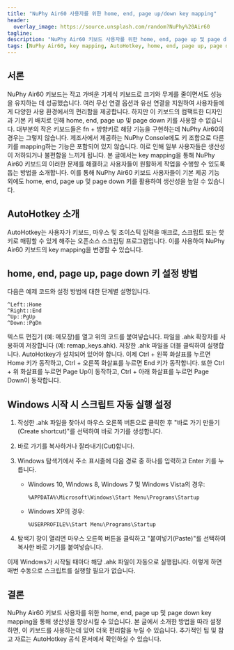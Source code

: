 ```yaml
---
title: "NuPhy Air60 사용자를 위한 home, end, page up/down key mapping"
header:
  overlay_image: https://source.unsplash.com/random?NuPhy%20Air60
tagline:
description: "NuPhy Air60 키보드 사용자를 위한 home, end, page up 및 page down key mapping 방법을 소개하는 글입니다."
tags: [NuPhy Air60, key mapping, AutoHotkey, home, end, page up, page down, 키보드]
---
```


## 서론

NuPhy Air60 키보드는 작고 가벼운 기계식 키보드로 크기와 무게를 줄이면서도 성능을 유지하는 데 성공했습니다. 여러 무선 연결 옵션과 유선 연결을 지원하여 사용자들에게 다양한 사용 환경에서의 편리함을 제공합니다. 하지만 이 키보드의 컴팩트한 디자인과 기본 키 배치로 인해 home, end, page up 및 page down 키를 사용할 수 없습니다. 대부분의 작은 키보드들은 fn + 방향키로 해당 기능을 구현하는데 NuPhy Air60의 경우는 그렇지 않습니다. 제조사에서 제공하는 NuPhy Console에도 키 조합으로 다른 키를 mapping하는 기능은 포함되어 있지 않습니다. 이로 인해 일부 사용자들은 생산성이 저하되거나 불편함을 느끼게 됩니다. 본 글에서는 key mapping을 통해 NuPhy Air60 키보드의 이러한 문제를 해결하고 사용자들이 원활하게 작업을 수행할 수 있도록 돕는 방법을 소개합니다. 이를 통해 NuPhy Air60 키보드 사용자들이 기본 제공 기능 외에도 home, end, page up 및 page down 키를 활용하여 생산성을 높일 수 있습니다.

## AutoHotkey 소개

AutoHotkey는 사용자가 키보드, 마우스 및 조이스틱 입력을 매크로, 스크립트 또는 핫키로 매핑할 수 있게 해주는 오픈소스 스크립팅 프로그램입니다. 이를 사용하여 NuPhy Air60 키보드의 key mapping을 변경할 수 있습니다.

## home, end, page up, page down 키 설정 방법

다음은 예제 코드와 설정 방법에 대한 단계별 설명입니다.

```ahk
^Left::Home
^Right::End
^Up::PgUp
^Down::PgDn
```

텍스트 편집기 (예: 메모장)를 열고 위의 코드를 붙여넣습니다.
파일을 .ahk 확장자를 사용하여 저장합니다 (예: remap_keys.ahk).
저장한 .ahk 파일을 더블 클릭하여 실행합니다. AutoHotkey가 설치되어 있어야 합니다.
이제 Ctrl + 왼쪽 화살표를 누르면 Home 키가 동작하고, Ctrl + 오른쪽 화살표를 누르면 End 키가 동작합니다. 또한 Ctrl + 위 화살표를 누르면 Page Up이 동작하고, Ctrl + 아래 화살표를 누르면 Page Down이 동작합니다.

## Windows 시작 시 스크립트 자동 실행 설정

1. 작성한 .ahk 파일을 찾아서 마우스 오른쪽 버튼으로 클릭한 후 "바로 가기 만들기(Create shortcut)"를 선택하여 바로 가기를 생성합니다.

1. 바로 가기를 복사하거나 잘라내기(Cut)합니다.

1. Windows 탐색기에서 주소 표시줄에 다음 경로 중 하나를 입력하고 Enter 키를 누릅니다.

    - Windows 10, Windows 8, Windows 7 및 Windows Vista의 경우:

        ```
        %APPDATA%\Microsoft\Windows\Start Menu\Programs\Startup
        ```

   - Windows XP의 경우:

        ```
        %USERPROFILE%\Start Menu\Programs\Startup
        ```

1. 탐색기 창이 열리면 마우스 오른쪽 버튼을 클릭하고 "붙여넣기(Paste)"를 선택하여 복사한 바로 가기를 붙여넣습니다.

이제 Windows가 시작될 때마다 해당 .ahk 파일이 자동으로 실행됩니다. 이렇게 하면 매번 수동으로 스크립트를 실행할 필요가 없습니다.

## 결론

NuPhy Air60 키보드 사용자를 위한 home, end, page up 및 page down key mapping을 통해 생산성을 향상시킬 수 있습니다. 본 글에서 소개한 방법을 따라 설정하면, 이 키보드를 사용하는데 있어 더욱 편리함을 누릴 수 있습니다. 추가적인 팁 및 참고 자료는 AutoHotkey 공식 문서에서 확인하실 수 있습니다.